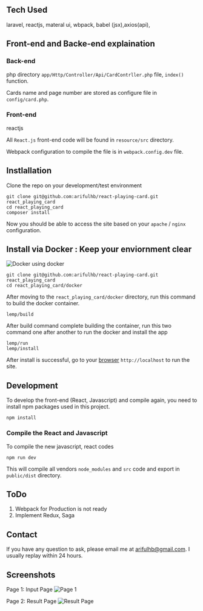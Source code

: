 
## Tech Used
laravel, reactjs, materal ui, wbpack, babel (jsx),axios(api),



## Front-end and Backe-end explaination
### Back-end
php
directory 
 `app/Http/Controller/Api/CardContrller.php` file, `index()` function.

Cards name and page number are stored as configure file in `config/card.php`.

### Front-end
reactjs

All `React.js` front-end code will be found in `resource/src` directory.

Webpack configuration to compile the file is in `webpack.config.dev` file.


## Instlallation
Clone the repo on your development/test environment

```
git clone git@github.com:arifulhb/react-playing-card.git react_playing_card
cd react_playing_card
composer install
```

Now you should be able to access the site based on your `apache` / `nginx` configuration.

## Install via Docker : Keep your enviornment clear
![Docker](https://i.imgur.com/Kal7nwu.png)
using docker 


```
git clone git@github.com:arifulhb/react-playing-card.git react_playing_card
cd react_playing_card/docker
```
After moving to the `react_playing_card/docker` directory, run this command to build the docker container.
```
lemp/build
```
After build command complete building the container, run this two command one after another to run the docker and install the app
```
lemp/run
lemp/install
```
After install is successful, go to your [browser](http://localhost) `http://localhost` to run the site.

## Development
To develop the front-end (React, Javascript) and compile again, you need to install npm packages used in this project.

```
npm install
```
### Compile the React and Javascript
To compile the new javascript, react codes
```
npm run dev
```
This will compile all vendors `node_modules` and `src` code and export in `public/dist` directory.


## ToDo
1. Webpack for Production is not ready
2. Implement Redux, Saga 
## Contact
If you have any question to ask, please email me at [arifulhb@gmail.com](mailto:arifulhb@gmail.com). 
I usually replay within 24 hours.


## Screenshots

Page 1: Input Page
![Page 1](https://i.imgur.com/KMDJRdN.png)

Page 2: Result Page
![Result Page](https://i.imgur.com/ZvDao4S.png)
